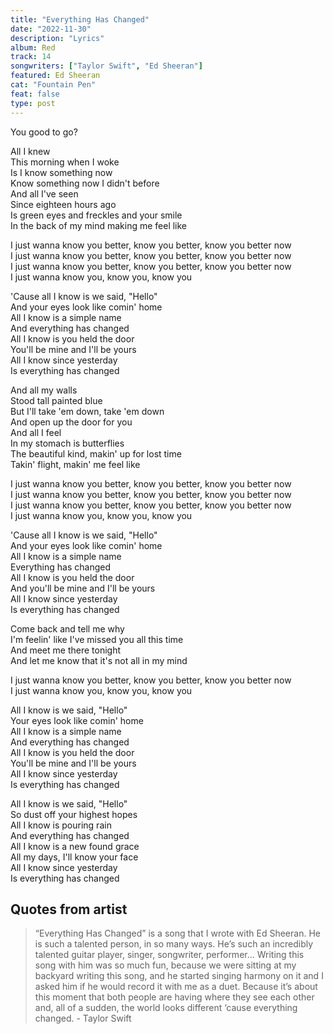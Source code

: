 ```yaml
---
title: "Everything Has Changed"
date: "2022-11-30"
description: "Lyrics"
album: Red
track: 14
songwriters: ["Taylor Swift", "Ed Sheeran"]
featured: Ed Sheeran
cat: "Fountain Pen"
feat: false
type: post
---
```


<p className="intro">
You good to go? <br />
</p>
<p className="verse-one">
All I knew <br />
This morning when I woke <br />
Is I know something now <br />
Know something now I didn't before <br />
And all I've seen <br />
Since eighteen hours ago <br />
Is green eyes and freckles and your smile <br />
In the back of my mind making me feel like <br />
</p>
<p className="pre-chorus">
I just wanna know you better, know you better, know you better now  <br />
I just wanna know you better, know you better, know you better now <br />
I just wanna know you better, know you better, know you better now <br />
I just wanna know you, know you, know you <br />
</p>
<p className="chorus">
'Cause all I know is we said, "Hello" <br />
And your eyes look like comin' home <br />
All I know is a simple name <br />
And everything has changed <br />
All I know is you held the door <br />
You'll be mine and I'll be yours <br />
All I know since yesterday <br />
Is everything has changed <br />
</p>
<p className="verse-two">
And all my walls <br />
Stood tall painted blue <br />
But I'll take 'em down, take 'em down <br />
And open up the door for you <br />
And all I feel <br />
In my stomach is butterflies <br />
The beautiful kind, makin' up for lost time <br />
Takin' flight, makin' me feel like <br />
</p>
<p className="pre-chorus">
I just wanna know you better, know you better, know you better now <br />
I just wanna know you better, know you better, know you better now <br />
I just wanna know you better, know you better, know you better now <br />
I just wanna know you, know you, know you <br />
</p>
<p className="chorus">
'Cause all I know is we said, "Hello" <br />
And your eyes look like comin' home <br />
All I know is a simple name <br />
Everything has changed <br />
All I know is you held the door <br />
And you'll be mine and I'll be yours <br />
All I know since yesterday <br />
Is everything has changed <br />
</p>
<p className="bridge">
Come back and tell me why <br />
I'm feelin' like I've missed you all this time <br />
And meet me there tonight <br />
And let me know that it's not all in my mind <br />
</p>
<p className="pre-chorus">
I just wanna know you better, know you better, know you better now <br />
I just wanna know you, know you, know you <br />
</p>
<p className="chorus">
All I know is we said, "Hello" <br />
Your eyes look like comin' home <br />
All I know is a simple name <br />
And everything has changed <br />
All I know is you held the door <br />
You'll be mine and I'll be yours <br />
All I know since yesterday <br />
Is everything has changed <br />
</p>
<p className="outro">
All I know is we said, "Hello" <br />
So dust off your highest hopes <br />
All I know is pouring rain <br />
And everything has changed <br />
All I know is a new found grace <br />
All my days, I'll know your face <br />
All I know since yesterday <br />
Is everything has changed <br />
</p>

## Quotes from artist

<blockquote cite="https://www.youtube.com/watch?v=Xj1WllQRkxo">
“Everything Has Changed” is a song that I wrote with Ed Sheeran. He is such a talented person, in so many ways. He’s such an incredibly talented guitar player, singer, songwriter, performer… Writing this song with him was so much fun, because we were sitting at my backyard writing this song, and he started singing harmony on it and I asked him if he would record it with me as a duet. Because it’s about this moment that both people are having where they see each other and, all of a sudden, the world looks different ‘cause everything changed. - Taylor Swift
</blockquote>
